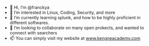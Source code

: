 - 👋 Hi, I’m @franckya
- 👀 I’m interested in Linux, Coding, Security, and more
- 🌱 I’m currently learning splunk, and how to be highly proficient in different softwares. 
- 💞️ I’m looking to collaborate on many open prokects, and wanted to connect with searchers
- 📫 You can simply visit my website at www.kengneacademy.com
